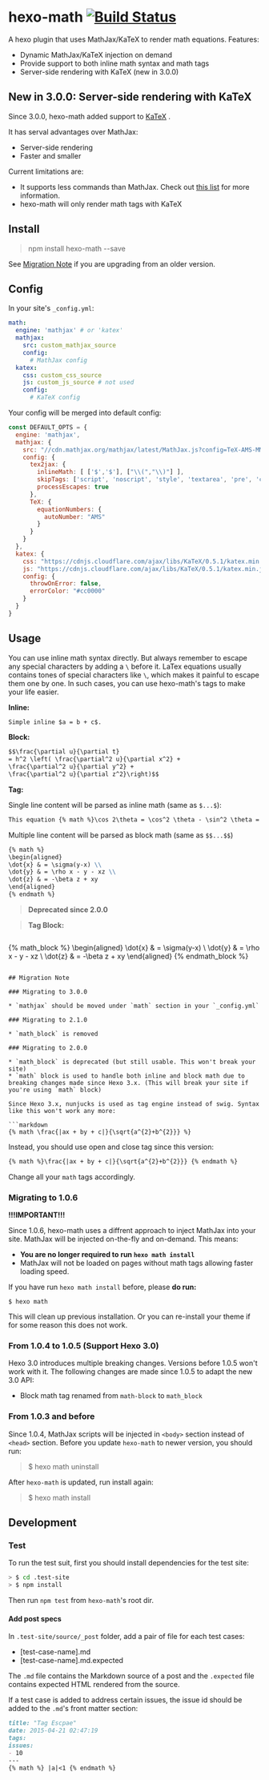 hexo-math [![Build Status](https://travis-ci.org/akfish/hexo-math.svg?branch=master)](https://travis-ci.org/akfish/hexo-math)
===================

A hexo plugin that uses MathJax/KaTeX to render math equations. Features:

* Dynamic MathJax/KaTeX injection on demand
* Provide support to both inline math syntax and math tags
* Server-side rendering with KaTeX (new in 3.0.0)

## New in 3.0.0: Server-side rendering with KaTeX

Since 3.0.0, hexo-math added support to [KaTeX](https://github.com/Khan/KaTeX) .

It has serval advantages over MathJax:

* Server-side rendering
* Faster and smaller

Current limitations are:
* It supports less commands than MathJax. Check out [this list](https://github.com/Khan/KaTeX/wiki/Function-Support-in-KaTeX) for more information.
* hexo-math will only render math tags with KaTeX

## Install

> npm install hexo-math --save

See [Migration Note](#migration-note) if you are upgrading from an older version.

## Config

In your site's `_config.yml`:

```yaml
math:
  engine: 'mathjax' # or 'katex'
  mathjax:
    src: custom_mathjax_source
    config:
      # MathJax config
  katex:
    css: custom_css_source
    js: custom_js_source # not used
    config:
      # KaTeX config
```

Your config will be merged into default config:
```js
const DEFAULT_OPTS = {
  engine: 'mathjax',
  mathjax: {
    src: "//cdn.mathjax.org/mathjax/latest/MathJax.js?config=TeX-AMS-MML_HTMLorMML",
    config: {
      tex2jax: {
        inlineMath: [ ['$','$'], ["\\(","\\)"] ],
        skipTags: ['script', 'noscript', 'style', 'textarea', 'pre', 'code'],
        processEscapes: true
      },
      TeX: {
        equationNumbers: {
          autoNumber: "AMS"
        }
      }
    }
  },
  katex: {
    css: "https://cdnjs.cloudflare.com/ajax/libs/KaTeX/0.5.1/katex.min.css",
    js: "https://cdnjs.cloudflare.com/ajax/libs/KaTeX/0.5.1/katex.min.js",
    config: {
      throwOnError: false,
      errorColor: "#cc0000"
    }
  }  
}
```

## Usage

You can use inline math syntax directly. But always remember to escape any special characters by adding a ```\``` before it.
LaTex equations usually contains tones of special characters like ```\```, which makes it painful to escape them one by one. In such cases, you can use hexo-math's tags to make your life easier.

**Inline:**

```markdown
Simple inline $a = b + c$.
```

**Block:**

```markdown
$$\frac{\partial u}{\partial t}
= h^2 \left( \frac{\partial^2 u}{\partial x^2} +
\frac{\partial^2 u}{\partial y^2} +
\frac{\partial^2 u}{\partial z^2}\right)$$
```

**Tag:**

Single line content will be parsed as inline math (same as `$...$`):
```markdown
This equation {% math %}\cos 2\theta = \cos^2 \theta - \sin^2 \theta =  2 \cos^2 \theta - 1 {% endmath %} is inline.
```

Multiple line content will be parsed as block math (same as `$$...$$`)
```markdown
{% math %}
\begin{aligned}
\dot{x} & = \sigma(y-x) \\
\dot{y} & = \rho x - y - xz \\
\dot{z} & = -\beta z + xy
\end{aligned}
{% endmath %}
```

> **Deprecated since 2.0.0**

>**Tag Block:**

>```markdown
{% math_block %}
\begin{aligned}
\dot{x} & = \sigma(y-x) \\
\dot{y} & = \rho x - y - xz \\
\dot{z} & = -\beta z + xy
\end{aligned}
{% endmath_block %}
```

## Migration Note

### Migrating to 3.0.0

* `mathjax` should be moved under `math` section in your `_config.yml`

### Migrating to 2.1.0

* `math_block` is removed

### Migrating to 2.0.0

* `math_block` is deprecated (but still usable. This won't break your site)
* `math` block is used to handle both inline and block math due to breaking changes made since Hexo 3.x. (This will break your site if you're using `math` block)

Since Hexo 3.x, nunjucks is used as tag engine instead of swig. Syntax like this won't work any more:

```markdown
{% math \frac{|ax + by + c|}{\sqrt{a^{2}+b^{2}}} %}
```

Instead, you should use open and close tag since this version:
```markdown
{% math %}\frac{|ax + by + c|}{\sqrt{a^{2}+b^{2}}} {% endmath %}
```

Change all your `math` tags accordingly.

### Migrating to 1.0.6

**!!!IMPORTANT!!!**

Since 1.0.6, hexo-math uses a diffrent approach to inject MathJax into your site. MathJax will be injected on-the-fly and on-demand. This means:

* **You are no longer required to run `hexo math install`**
* MathJax will not be loaded on pages without math tags allowing faster loading speed.

If you have run `hexo math install` before, please **do run:**

```
$ hexo math
```

This will clean up previous installation. Or you can re-install your theme if for some reason this does not work.



### From 1.0.4 to 1.0.5 (Support Hexo 3.0)

Hexo 3.0 introduces multiple breaking changes. Versions before 1.0.5 won't work with it.
The following changes are made since 1.0.5 to adapt the new 3.0 API:

* Block math tag renamed from `math-block` to `math_block`

### From 1.0.3 and before

Since 1.0.4, MathJax scripts will be injected in `<body>` section instead of `<head>` section.
Before you update `hexo-math` to newer version, you should run:

> $ hexo math uninstall

After `hexo-math` is updated, run install again:

> $ hexo math install


## Development

### Test

To run the test suit, first you should install dependencies for the test site:

```bash
> $ cd .test-site
> $ npm install
```

Then run `npm test` from `hexo-math`'s root dir.

#### Add post specs

In `.test-site/source/_post` folder, add a pair of file for each test cases:

* [test-case-name].md
* [test-case-name].md.expected

The `.md` file contains the Markdown source of a post and the `.expected` file contains expected HTML rendered from the source.

If a test case is added to address certain issues, the issue id should be added to the `.md`'s front matter section:

```markdown
title: "Tag Escpae"
date: 2015-04-21 02:47:19
tags:
issues:
- 10
---
{% math %} |a|<1 {% endmath %}
```
